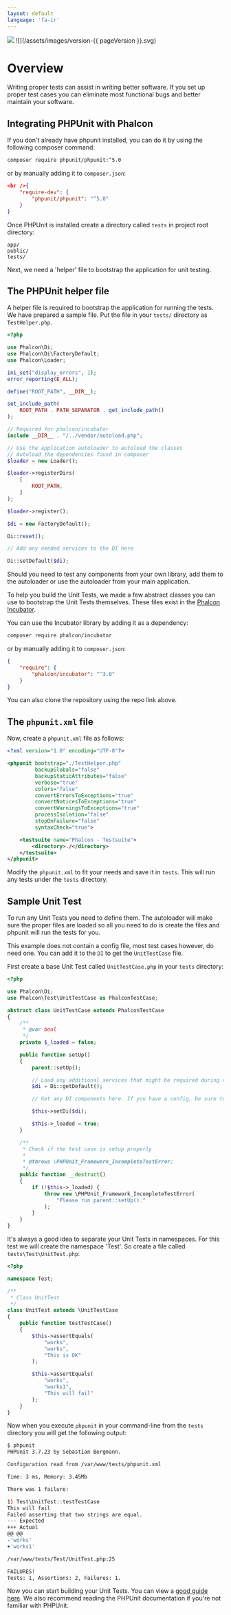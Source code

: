```yaml
---
layout: default
language: 'fa-ir'
---
```

![](/assets/images/document-status-stable-success.svg) ![](/assets/images/version-{{ pageVersion }}.svg)
<a name='overview'></a>

# Overview

Writing proper tests can assist in writing better software. If you set up proper test cases you can eliminate most functional bugs and better maintain your software.

<a name='integration'></a>

## Integrating PHPUnit with Phalcon

If you don't already have phpunit installed, you can do it by using the following composer command:

```bash
composer require phpunit/phpunit:^5.0
```

or by manually adding it to `composer.json`:

```json
<br />{
    "require-dev": {
        "phpunit/phpunit": "^5.0"
    }
}
```

Once PHPUnit is installed create a directory called `tests` in project root directory:

    app/
    public/
    tests/
    

Next, we need a 'helper' file to bootstrap the application for unit testing.

<a name='unit-helper'></a>

## The PHPUnit helper file

A helper file is required to bootstrap the application for running the tests. We have prepared a sample file. Put the file in your `tests/` directory as `TestHelper.php`.

```php
<?php

use Phalcon\Di;
use Phalcon\Di\FactoryDefault;
use Phalcon\Loader;

ini_set("display_errors", 1);
error_reporting(E_ALL);

define("ROOT_PATH", __DIR__);

set_include_path(
    ROOT_PATH . PATH_SEPARATOR . get_include_path()
);

// Required for phalcon/incubator
include __DIR__ . "/../vendor/autoload.php";

// Use the application autoloader to autoload the classes
// Autoload the dependencies found in composer
$loader = new Loader();

$loader->registerDirs(
    [
        ROOT_PATH,
    ]
);

$loader->register();

$di = new FactoryDefault();

Di::reset();

// Add any needed services to the DI here

Di::setDefault($di);
```

Should you need to test any components from your own library, add them to the autoloader or use the autoloader from your main application.

To help you build the Unit Tests, we made a few abstract classes you can use to bootstrap the Unit Tests themselves. These files exist in the [Phalcon Incubator](https://github.com/phalcon/incubator).

You can use the Incubator library by adding it as a dependency:

```bash
composer require phalcon/incubator
```

or by manually adding it to `composer.json`:

```json
{
    "require": {
        "phalcon/incubator": "^3.0"
    }
}
```

You can also clone the repository using the repo link above.

<a name='phpunit-config'></a>

## The `phpunit.xml` file

Now, create a `phpunit.xml` file as follows:

```xml
<?xml version="1.0" encoding="UTF-8"?>

<phpunit bootstrap="./TestHelper.php"
         backupGlobals="false"
         backupStaticAttributes="false"
         verbose="true"
         colors="false"
         convertErrorsToExceptions="true"
         convertNoticesToExceptions="true"
         convertWarningsToExceptions="true"
         processIsolation="false"
         stopOnFailure="false"
         syntaxCheck="true">

    <testsuite name="Phalcon - Testsuite">
        <directory>./</directory>
    </testsuite>
</phpunit>
```

Modify the `phpunit.xml` to fit your needs and save it in `tests`. This will run any tests under the `tests` directory.

<a name='sample'></a>

## Sample Unit Test

To run any Unit Tests you need to define them. The autoloader will make sure the proper files are loaded so all you need to do is create the files and phpunit will run the tests for you.

This example does not contain a config file, most test cases however, do need one. You can add it to the `DI` to get the `UnitTestCase` file.

First create a base Unit Test called `UnitTestCase.php` in your `tests` directory:

```php
<?php

use Phalcon\Di;
use Phalcon\Test\UnitTestCase as PhalconTestCase;

abstract class UnitTestCase extends PhalconTestCase
{
    /**
     * @var bool
     */
    private $_loaded = false;

    public function setUp()
    {
        parent::setUp();

        // Load any additional services that might be required during testing
        $di = Di::getDefault();

        // Get any DI components here. If you have a config, be sure to pass it to the parent

        $this->setDi($di);

        $this->_loaded = true;
    }

    /**
     * Check if the test case is setup properly
     *
     * @throws \PHPUnit_Framework_IncompleteTestError;
     */
    public function __destruct()
    {
        if (!$this->_loaded) {
            throw new \PHPUnit_Framework_IncompleteTestError(
                "Please run parent::setUp()."
            );
        }
    }
}
```

It's always a good idea to separate your Unit Tests in namespaces. For this test we will create the namespace 'Test'. So create a file called `tests\Test\UnitTest.php`:

```php
<?php

namespace Test;

/**
 * Class UnitTest
 */
class UnitTest extends \UnitTestCase
{
    public function testTestCase()
    {
        $this->assertEquals(
            "works",
            "works",
            "This is OK"
        );

        $this->assertEquals(
            "works",
            "works1",
            "This will fail"
        );
    }
}
```

Now when you execute `phpunit` in your command-line from the `tests` directory you will get the following output:

```bash
$ phpunit
PHPUnit 3.7.23 by Sebastian Bergmann.

Configuration read from /var/www/tests/phpunit.xml

Time: 3 ms, Memory: 3.45Mb

There was 1 failure:

1) Test\UnitTest::testTestCase
This will fail
Failed asserting that two strings are equal.
--- Expected
+++ Actual
@@ @@
-'works'
+'works1'

/var/www/tests/Test/UnitTest.php:25

FAILURES!
Tests: 1, Assertions: 2, Failures: 1.
```

Now you can start building your Unit Tests. You can view a [good guide here](http://blog.stevensanderson.com/2009/08/24/writing-great-unit-tests-best-and-worst-practises/). We also recommend reading the PHPUnit documentation if you're not familiar with PHPUnit.
